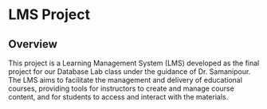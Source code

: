 # LMS Project
## Overview
This project is a Learning Management System (LMS) developed as the final project for our Database Lab class under the guidance of Dr. Samanipour. The LMS aims to facilitate the management and delivery of educational courses, providing tools for instructors to create and manage course content, and for students to access and interact with the materials.
